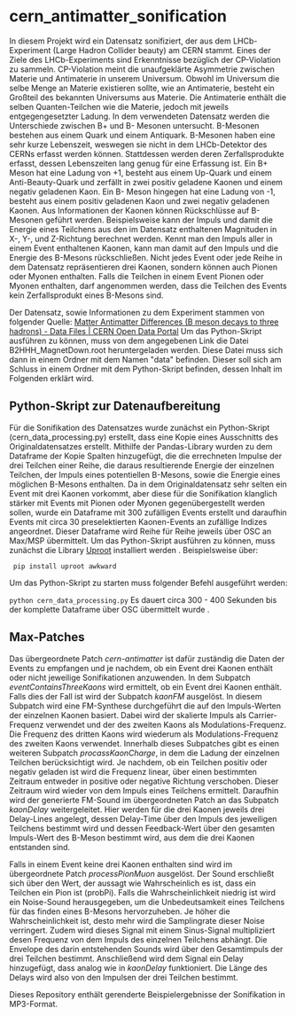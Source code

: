# cern_antimatter_sonification

In diesem Projekt wird ein Datensatz sonifiziert, der aus dem LHCb-Experiment (Large Hadron Collider beauty) am CERN stammt. Eines der Ziele des LHCb-Experiments sind Erkenntnisse bezüglich der CP-Violation zu sammeln. CP-Violation meint die unaufgeklärte Asymmetrie zwischen Materie und Antimaterie in unserem Universum. Obwohl im Universum die selbe Menge an Materie existieren sollte, wie an Antimaterie, besteht ein Großteil des bekannten Universums aus Materie. Die Antimaterie enthält die selben Quanten-Teilchen wie die Materie, jedoch mit jeweils entgegengesetzter Ladung. 
In dem verwendeten Datensatz werden die Unterschiede zwischen B+ und B- Mesonen untersucht. B-Mesonen bestehen aus einem Quark und einem Antiquark. B-Mesonen haben eine sehr kurze Lebenszeit, weswegen sie nicht in dem LHCb-Detektor des CERNs erfasst werden können. Stattdessen werden deren Zerfallsprodukte erfasst, dessen Lebenszeiten lang genug für eine Erfassung ist. Ein B+ Meson hat eine Ladung von +1, besteht aus einem Up-Quark und einem Anti-Beauty-Quark und zerfällt in zwei positiv geladene Kaonen und einem negativ geladenen Kaon. Ein B- Meson hingegen hat eine Ladung von -1, besteht aus einem positiv geladenen Kaon und zwei negativ geladenen Kaonen.
Aus Informationen der Kaonen können Rückschlüsse auf B-Mesonen geführt werden.
Beispielsweise kann der Impuls und damit die Energie eines Teilchens aus den im Datensatz enthaltenen Magnituden in X-, Y-, und Z-Richtung berechnet werden. Kennt man den Impuls aller in einem Event enthaltenen Kaonen, kann man damit auf den Impuls und die Energie des B-Mesons rückschließen.
Nicht jedes Event oder jede Reihe in dem Datensatz repräsentieren drei Kaonen, sondern können auch Pionen oder Myonen enthalten. Falls die Teilchen in einem Event Pionen oder Myonen enthalten, darf angenommen werden, dass die Teilchen des Events kein Zerfallsprodukt eines B-Mesons sind.

Der Datensatz, sowie Informationen zu dem Experiment stammen von folgender Quelle: [Matter Antimatter Differences (B meson decays to three hadrons) - Data Files | CERN Open Data Portal](https://opendata.cern.ch/record/4900)
Um das Python-Skript ausführen zu können, muss von dem angegebenen Link die Datei B2HHH_MagnetDown.root heruntergeladen werden. Diese Datei muss sich dann in einem Ordner mit dem Namen "data" befinden. Dieser soll sich am Schluss in einem Ordner mit dem Python-Skript befinden, dessen Inhalt im Folgenden erklärt wird. 

## Python-Skript zur Datenaufbereitung

Für die Sonifikation des Datensatzes wurde zunächst ein Python-Skript (cern_data_processing.py) erstellt, dass eine Kopie eines Ausschnitts des Originaldatensatzes erstellt. Mithilfe der Pandas-Library wurden zu dem Dataframe der Kopie Spalten hinzugefügt, die die errechneten Impulse der drei Teilchen einer Reihe, die daraus resultierende Energie der einzelnen Teilchen, der Impuls eines potentiellen B-Mesons, sowie die Energie eines möglichen B-Mesons enthalten. Da in dem Originaldatensatz sehr selten ein Event mit drei Kaonen vorkommt, aber diese für die Sonifikation klanglich stärker mit Events mit Pionen oder Myonen gegenübergestellt werden sollen, wurde ein Dataframe mit 300 zufälligen Events erstellt und daraufhin Events mit circa 30 preselektierten Kaonen-Events an zufällige Indizes angeordnet.
Dieser Dataframe wird Reihe für Reihe jeweils über OSC an Max/MSP übermittelt.
Um das Python-Skript ausführen zu können, muss zunächst die Library [Uproot](https://uproot.readthedocs.io/en/latest/index.html) installiert werden . Beispielsweise über:

``` pip install uproot awkward```

Um das Python-Skript zu starten muss folgender Befehl ausgeführt werden:

``` python cern_data_processing.py ```
Es dauert circa 300 - 400 Sekunden bis der komplette Dataframe über OSC übermittelt wurde .

## Max-Patches

Das übergeordnete Patch _cern-antimatter_ ist dafür zuständig die Daten der Events zu empfangen und je nachdem, ob ein Event drei Kaonen enthält oder nicht jeweilige Sonifikationen anzuwenden. In dem Subpatch _eventContainsThreeKaons_ wird ermittelt, ob ein Event drei Kaonen enthält. Falls dies der Fall ist wird der Subpatch _kaonFM_ ausgelöst. In diesem Subpatch wird eine FM-Synthese durchgeführt die auf den Impuls-Werten der einzelnen Kaonen basiert. Dabei wird der skalierte Impuls als Carrier-Frequenz verwendet und der des zweiten Kaons als Modulations-Frequenz. Die Frequenz des dritten Kaons wird wiederum als Modulations-Frequenz des zweiten Kaons verwendet. 
Innerhalb dieses Subpatches gibt es einen weiteren Subpatch _procassKaonCharge_, in dem die Ladung der einzelnen Teilchen berücksichtigt wird. Je nachdem, ob ein Teilchen positiv oder negativ geladen ist wird die Frequenz linear, über einen bestimmten Zeitraum entweder in positive oder negative Richtung verschoben. Dieser Zeitraum wird wieder von dem Impuls eines Teilchens ermittelt.
Daraufhin wird der generierte FM-Sound im übergeordneten Patch an das Subpatch _kaonDelay_ weitergeleitet. Hier werden für die drei Kaonen jeweils drei Delay-Lines angelegt, dessen Delay-Time über den Impuls des jeweiligen Teilchens bestimmt wird und dessen Feedback-Wert über den gesamten Impuls-Wert des B-Meson bestimmt wird, aus dem die drei Kaonen entstanden sind.

Falls in einem Event keine drei Kaonen enthalten sind wird im übergeordnete Patch _processPionMuon_ ausgelöst. Der Sound erschließt sich über den Wert, der aussagt wie Wahrscheinlich es ist, dass ein Teilchen ein Pion ist (probPi). Falls die Wahrscheinlichkeit niedrig ist wird ein Noise-Sound herausgegeben, um die Unbedeutsamkeit eines Teilchens für das finden eines B-Mesons hervorzuheben. Je höher die Wahrscheinlichkeit ist, desto mehr wird die Samplingrate dieser Noise verringert. Zudem wird dieses Signal mit einem Sinus-Signal multipliziert desen Frequenz von dem Impuls des einzelnen Teilchens abhängt. Die Envelope des darin entstehenden Sounds wird über den Gesamtimpuls der drei Teilchen bestimmt. Anschließend wird dem Signal ein Delay hinzugefügt, dass analog wie in _kaonDelay_ funktioniert. Die Länge des Delays wird also von den Impulsen der drei Teilchen bestimmt.

Dieses Repository enthält gerenderte Beispielergebnisse der Sonifikation in MP3-Format.
